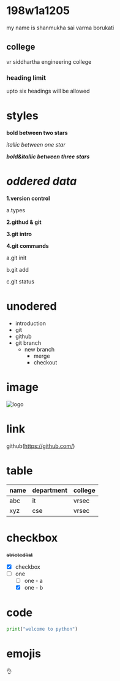 # 198w1a1205
 my name is shanmukha sai varma borukati
 ## college
 vr siddhartha engineering college
 ### heading limit
 upto six headings will be allowed
 # styles
 **bold between two stars**
 
 *itallic between one star*
 
 ***bold&itallic between three stars***
 
 # ***oddered data***
 
 **1.version control**
 
   a.types
   
 **2.githud & git**
 
 **3.git intro**
 
 **4.git commands**
 
   a.git init
   
   b.git add
   
   c.git status
# **unodered**
* introduction
* git
* github
* git branch
     * new branch
          * merge
          * checkout
 # **image**
   ![logo](https://camo.githubusercontent.com/6eaaae8defc78f268eaf0824350a66a1dfcb6aa77210d3dca069d1d1cefebc53/68747470733a2f2f6769742d73636d2e636f6d2f696d616765732f6c6f676f732f646f776e6c6f6164732f4769742d4c6f676f2d32436f6c6f722e706e67)
# **link**
  github(https://github.com/)
# **table**

|name|department|college
|------|----------|-------|
   |abc|it|vrsec|
   |xyz|cse|vrsec|
   
# **checkbox**   
~~strictedlist~~   
- [x] checkbox
- [ ] one
     - [ ] one - a
     - [x] one - b
# **code**
```python
print("welcome to python")
```
# **emojis**
:ok_hand:
